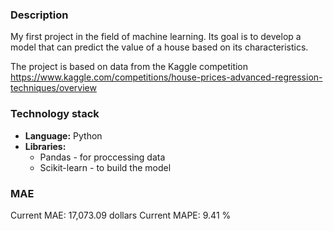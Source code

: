 ### Description

My first project in the field of machine learning. Its goal is to develop a model that can predict the value of a house based on its characteristics.

The project is based on data from the Kaggle competition https://www.kaggle.com/competitions/house-prices-advanced-regression-techniques/overview

### Technology stack

*   **Language:** Python
*   **Libraries:**
    *   Pandas - for proccessing data
    *   Scikit-learn - to build the model

### MAE

Current MAE: 17,073.09 dollars
Current MAPE: 9.41 %